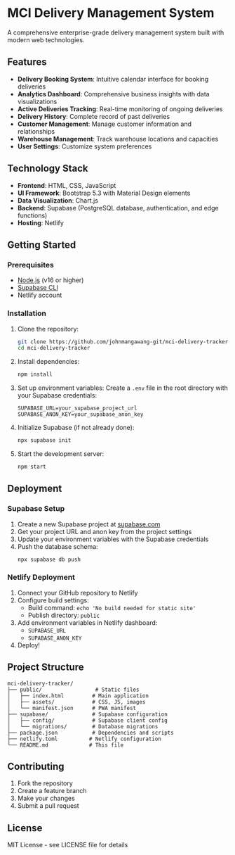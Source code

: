 # MCI Delivery Management System

A comprehensive enterprise-grade delivery management system built with modern web technologies.

## Features

- **Delivery Booking System**: Intuitive calendar interface for booking deliveries
- **Analytics Dashboard**: Comprehensive business insights with data visualizations
- **Active Deliveries Tracking**: Real-time monitoring of ongoing deliveries
- **Delivery History**: Complete record of past deliveries
- **Customer Management**: Manage customer information and relationships
- **Warehouse Management**: Track warehouse locations and capacities
- **User Settings**: Customize system preferences

## Technology Stack

- **Frontend**: HTML, CSS, JavaScript
- **UI Framework**: Bootstrap 5.3 with Material Design elements
- **Data Visualization**: Chart.js
- **Backend**: Supabase (PostgreSQL database, authentication, and edge functions)
- **Hosting**: Netlify

## Getting Started

### Prerequisites

- [Node.js](https://nodejs.org/) (v16 or higher)
- [Supabase CLI](https://supabase.com/docs/guides/getting-started/installing-the-cli)
- Netlify account

### Installation

1. Clone the repository:
   ```bash
   git clone https://github.com/johnmangawang-git/mci-delivery-tracker.git
   cd mci-delivery-tracker
   ```

2. Install dependencies:
   ```bash
   npm install
   ```

3. Set up environment variables:
   Create a `.env` file in the root directory with your Supabase credentials:
   ```
   SUPABASE_URL=your_supabase_project_url
   SUPABASE_ANON_KEY=your_supabase_anon_key
   ```

4. Initialize Supabase (if not already done):
   ```bash
   npx supabase init
   ```

5. Start the development server:
   ```bash
   npm start
   ```

## Deployment

### Supabase Setup

1. Create a new Supabase project at [supabase.com](https://supabase.com)
2. Get your project URL and anon key from the project settings
3. Update your environment variables with the Supabase credentials
4. Push the database schema:
   ```bash
   npx supabase db push
   ```

### Netlify Deployment

1. Connect your GitHub repository to Netlify
2. Configure build settings:
   - Build command: `echo 'No build needed for static site'`
   - Publish directory: `public`
3. Add environment variables in Netlify dashboard:
   - `SUPABASE_URL`
   - `SUPABASE_ANON_KEY`
4. Deploy!

## Project Structure

```
mci-delivery-tracker/
├── public/                 # Static files
│   ├── index.html         # Main application
│   ├── assets/            # CSS, JS, images
│   └── manifest.json      # PWA manifest
├── supabase/              # Supabase configuration
│   ├── config/            # Supabase client config
│   └── migrations/        # Database migrations
├── package.json           # Dependencies and scripts
├── netlify.toml          # Netlify configuration
└── README.md             # This file
```

## Contributing

1. Fork the repository
2. Create a feature branch
3. Make your changes
4. Submit a pull request

## License

MIT License - see LICENSE file for details